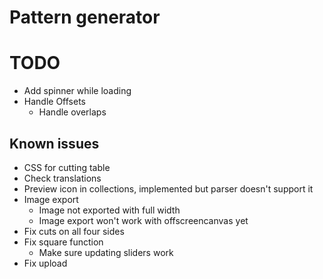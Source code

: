 # Pattern generator

# TODO

- Add spinner while loading
- Handle Offsets
  - Handle overlaps

## Known issues

- CSS for cutting table
- Check translations
- Preview icon in collections, implemented but parser doesn't support it
- Image export
  - Image not exported with full width
  - Image export won't work with offscreencanvas yet
- Fix cuts on all four sides
- Fix square function
  - Make sure updating sliders work
- Fix upload
